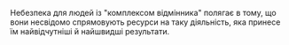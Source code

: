 Небезпека для людей із "комплексом відмінника" полягає в тому, що вони несвідомо спрямовують ресурси на таку діяльність, яка принесе їм найвідчутніші й найшвидші результати.